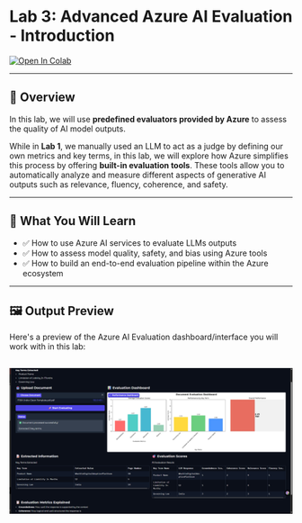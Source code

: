 # Lab 3: Advanced Azure AI Evaluation - Introduction

[![Open In Colab](https://colab.research.google.com/assets/colab-badge.svg)](<https://colab.research.google.com/github/sachin0034/hands_on_AI_introduction_to_AI_evaluations-4038348/blob/main/Lab-3%28Building_AI_evaluators%29/Advanced_Azure_AI_Evaluation.ipynb>)



---

## 🧠 Overview

In this lab, we will use **predefined evaluators provided by Azure** to assess the quality of AI model outputs. 

While in **Lab 1**, we manually used an LLM to act as a judge by defining our own metrics and key terms, in this lab, we will explore how Azure simplifies this process by offering **built-in evaluation tools**. These tools allow you to automatically analyze and measure different aspects of generative AI outputs such as relevance, fluency, coherence, and safety.

---

## 📘 What You Will Learn

- ✅ How to use Azure AI services to evaluate LLMs outputs
- ✅ How to assess model quality, safety, and bias using Azure tools
- ✅ How to build an end-to-end evaluation pipeline within the Azure ecosystem

---

## 🖼️ Output Preview

Here's a preview of the Azure AI Evaluation dashboard/interface you will work with in this lab:

![Azure AI Evaluation Output](images/img-1.png)
---


